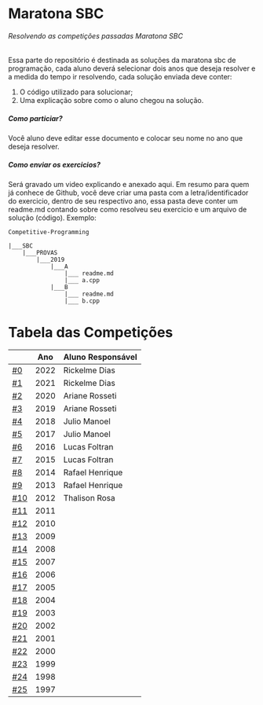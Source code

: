 # Maratona SBC
###### Resolvendo as competições passadas Maratona SBC


Essa parte do repositório é destinada as soluções da maratona sbc de programação, cada aluno deverá selecionar dois anos que deseja resolver e a medida do tempo ir resolvendo, cada solução enviada deve conter:

1. O código utilizado para solucionar;
2. Uma explicação sobre como o aluno chegou na solução.

##### Como particiar?

Você aluno deve editar esse documento e colocar seu nome no ano que deseja resolver.

##### Como enviar os exercicios?

Será gravado um video explicando e anexado aqui. Em resumo para quem já conhece de Github, você deve criar uma pasta com a letra/identificador do exercicio, dentro de seu respectivo ano, essa pasta deve conter um readme.md contando sobre como resolveu seu exercicio e um arquivo de solução (código). Exemplo:

```
Competitive-Programming

|___SBC
    |___PROVAS
        |___2019
            |___A
                |___ readme.md
                |___ a.cpp
            |___B
                |___ readme.md
                |___ b.cpp
```

# Tabela das Competições

|                    |Ano | Aluno Responsável |
|--------------------|----|-------------------|
|[#0 ](./PROVAS/2022)|2022| Rickelme Dias     |
|[#1 ](./PROVAS/2021)|2021| Rickelme Dias     |
|[#2 ](./PROVAS/2020)|2020| Ariane Rosseti    |
|[#3 ](./PROVAS/2019)|2019| Ariane Rosseti    |
|[#4 ](./PROVAS/2018)|2018| Julio Manoel      |
|[#5 ](./PROVAS/2017)|2017| Julio Manoel      |
|[#6 ](./PROVAS/2016)|2016| Lucas Foltran     |
|[#7 ](./PROVAS/2015)|2015| Lucas Foltran     |
|[#8 ](./PROVAS/2014)|2014| Rafael Henrique   |
|[#9 ](./PROVAS/2013)|2013| Rafael Henrique   |
|[#10](./PROVAS/2012)|2012| Thalison Rosa     |
|[#11](./PROVAS/2011)|2011|                   |
|[#12](./PROVAS/2010)|2010|                   |
|[#13](./PROVAS/2009)|2009|                   |
|[#14](./PROVAS/2008)|2008|                   |
|[#15](./PROVAS/2007)|2007|                   |
|[#16](./PROVAS/2006)|2006|                   |
|[#17](./PROVAS/2005)|2005|                   |
|[#18](./PROVAS/2004)|2004|                   |
|[#19](./PROVAS/2003)|2003|                   |
|[#20](./PROVAS/2002)|2002|                   |
|[#21](./PROVAS/2001)|2001|                   |
|[#22](./PROVAS/2000)|2000|                   |
|[#23](./PROVAS/1999)|1999|                   |
|[#24](./PROVAS/1998)|1998|                   |
|[#25](./PROVAS/1997)|1997|                   |
